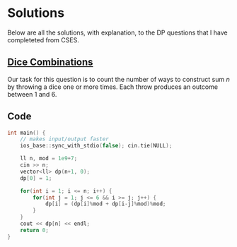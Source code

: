 # Solutions
Below are all the solutions, with explanation, to the DP questions that I have completeted from CSES.

## [Dice Combinations](https://cses.fi/problemset/task/1633)
Our task for this question is to count the number of ways to construct sum *n* by throwing a dice one or more times. Each throw produces an outcome between 1 and 6.

## Code
```C++
int main() {
	// makes input/output faster
	ios_base::sync_with_stdio(false); cin.tie(NULL);

	ll n, mod = 1e9+7;
	cin >> n;
	vector<ll> dp(n+1, 0);
	dp[0] = 1;

	for(int i = 1; i <= n; i++) {
		for(int j = 1; j <= 6 && i >= j; j++) {
			dp[i] = (dp[i]%mod + dp[i-j]%mod)%mod;
		}
	}
	cout << dp[n] << endl;
	return 0;
}	
```
